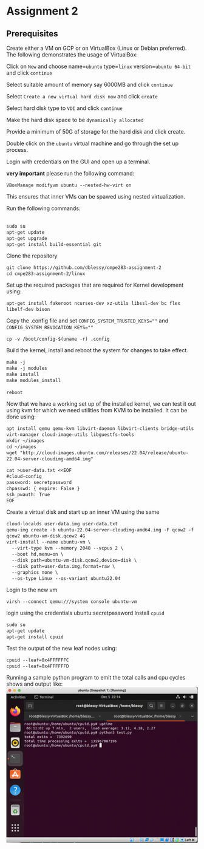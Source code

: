 # Assignment 2

## Prerequisites 

Create either a VM on GCP or on VirtualBox (Linux or Debian preferred). The following demonstrates the usage of VirtualBox:

Click on `New` and choose  name=`ubuntu` type=`linux` version=`ubuntu 64-bit` and click `continue`

Select suitable amount of memory say 6000MB and click `continue`

Select `Create a new virtual hard disk now` and click `create`

Select hard disk type to `VDI` and click `continue`

Make the hard disk space to be `dynamically allocated`

Provide a minimum of 50G of storage for the hard disk and click create. 

Double click on the `ubuntu` virtual machine and go through the set up process.

Login with credentials on the GUI and open up a terminal.

**very important** please run the following command:

```shell
VBoxManage modifyvm ubuntu --nested-hw-virt on 
```

This ensures that inner VMs can be spawed using nested virtualization.

Run the following commands:

```shell

sudo su
apt-get update
apt-get upgrade
apt-get install build-essential git
```

Clone the repository

```shell
git clone https://github.com/dblessy/cmpe283-assignment-2
cd cmpe283-assignment-2/linux
```

Set up the required packages that are required for Kernel development using:

```shell
apt-get install fakeroot ncurses-dev xz-utils libssl-dev bc flex libelf-dev bison
```

Copy the .config file and set `CONFIG_SYSTEM_TRUSTED_KEYS=""` and `CONFIG_SYSTEM_REVOCATION_KEYS=""`
```shell
cp -v /boot/config-$(uname -r) .config
```

Build the kernel, install and reboot the system for changes to take effect. 

```shell
make -j
make -j modules
make install
make modules_install

reboot
```

Now that we have a working set up of the installed kernel, we can test it out using kvm for which we need 
utilities from KVM to be installed. It can be done using:

```shell
apt install qemu qemu-kvm libvirt-daemon libvirt-clients bridge-utils virt-manager cloud-image-utils libguestfs-tools
mkdir ~/images
cd ~/images
wget "http://cloud-images.ubuntu.com/releases/22.04/release/ubuntu-22.04-server-cloudimg-amd64.img"
```

```shell
cat >user-data.txt <<EOF
#cloud-config
password: secretpassword
chpasswd: { expire: False }
ssh_pwauth: True
EOF
```

Create a virtual disk and start up an inner VM using the same
```shell
cloud-localds user-data.img user-data.txt
qemu-img create -b ubuntu-22.04-server-cloudimg-amd64.img -F qcow2 -f qcow2 ubuntu-vm-disk.qcow2 4G
virt-install --name ubuntu-vm \
  --virt-type kvm --memory 2048 --vcpus 2 \
  --boot hd,menu=on \
  --disk path=ubuntu-vm-disk.qcow2,device=disk \
  --disk path=user-data.img,format=raw \
  --graphics none \
  --os-type Linux --os-variant ubuntu22.04
```

Login to the new vm
```shell
virsh --connect qemu:///system console ubuntu-vm
```

login using the credentials ubuntu:secretpassword
Install `cpuid`

```shell
sudo su
apt-get update
apt-get install cpuid
```

Test the output of the new leaf nodes using:

```shell
cpuid --leaf=0x4FFFFFFC
cpuid --leaf=0x4FFFFFFD
```

Running a sample python program to emit the total calls and cpu cycles shows and output like:
![](./output.png)
